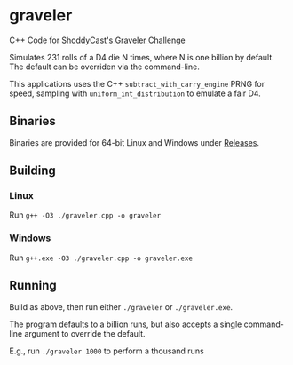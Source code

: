 # graveler
C++ Code for [ShoddyCast's Graveler Challenge](https://www.youtube.com/watch?v=M8C8dHQE2Ro)

Simulates 231 rolls of a D4 die N times, where N is one billion by default.
The default can be overriden via the command-line.

This applications uses the C++ `subtract_with_carry_engine` PRNG for speed, sampling with `uniform_int_distribution` to emulate a fair D4.

## Binaries
Binaries are provided for 64-bit Linux and Windows under [Releases](https://github.com/LMBernardo/graveler/releases).

## Building
### Linux
Run `g++ -O3 ./graveler.cpp -o graveler`

### Windows
Run `g++.exe -O3 ./graveler.cpp -o graveler.exe`

## Running
Build as above, then run either `./graveler` or `./graveler.exe`.

The program defaults to a billion runs, but also accepts a single command-line argument to override the default.

E.g., run `./graveler 1000` to perform a thousand runs
